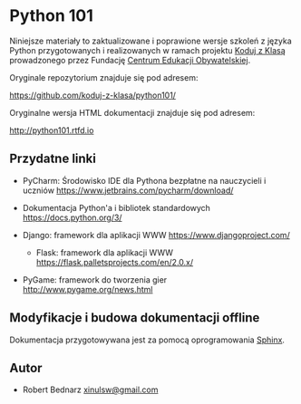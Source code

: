 Python 101
===========

Niniejsze materiały to zaktualizowane i poprawione wersje szkoleń
z języka Python przygotowanych i realizowanych w ramach projektu [Koduj z Klasą](http://www.ceo.org.pl/koduj)
prowadzonego przez Fundację [Centrum Edukacji Obywatelskiej](http://www.ceo.org.pl/).

Oryginale repozytorium znajduje się pod adresem:

https://github.com/koduj-z-klasa/python101/

Oryginalne wersja HTML dokumentacji znajduje się pod adresem:

http://python101.rtfd.io

Przydatne linki
---------------------

- PyCharm: Środowisko IDE dla Pythona bezpłatne na nauczycieli i uczniów
  https://www.jetbrains.com/pycharm/download/

- Dokumentacja Python'a i bibliotek standardowych
  https://docs.python.org/3/

- Django: framework dla aplikacji WWW
  https://www.djangoproject.com/

  - Flask: framework dla aplikacji WWW
  https://flask.palletsprojects.com/en/2.0.x/

- PyGame: framework do tworzenia gier
  http://www.pygame.org/news.html


Modyfikacje i budowa dokumentacji offline
-----------------------------------------

Dokumentacja przygotowywana jest za pomocą oprogramowania [Sphinx](http://sphinx-doc.org/latest/).

Autor
-------

- Robert Bednarz <xinulsw@gmail.com>
